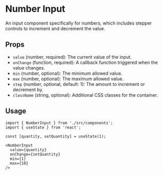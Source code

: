 # Number Input

An input component specifically for numbers, which includes stepper controls to increment and decrement the value.

## Props

*   `value` (number, required): The current value of the input.
*   `onChange` (function, required): A callback function triggered when the value changes.
*   `min` (number, optional): The minimum allowed value.
*   `max` (number, optional): The maximum allowed value.
*   `step` (number, optional, default: 1): The amount to increment or decrement by.
*   `className` (string, optional): Additional CSS classes for the container.

## Usage

```tsx
import { NumberInput } from './src/components';
import { useState } from 'react';

const [quantity, setQuantity] = useState(1);

<NumberInput
  value={quantity}
  onChange={setQuantity}
  min={1}
  max={10}
/>
```

